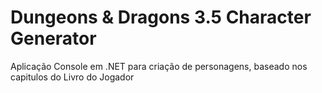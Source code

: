 # Dungeons & Dragons 3.5 Character Generator

Aplicação Console em .NET para criação de personagens, baseado nos capitulos do Livro do Jogador
